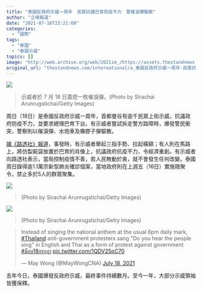 ```yaml
---
title: "泰國反政府示威一周年　民眾抗議巴育防疫不力　警催淚彈驅散"
author: "立場報道"
date: "2021-07-18T23:21:00"
categories:
  - "國際"
tags:
  - "泰國"
  - "泰國示威"
topics: []
image: "http://web.archive.org/web/2021im_/https://assets.thestandnews.com/media/photos/thai2.png"
original_url: "thestandnews.com/international/a_泰國反政府示威一周年-民眾抗議政府防疫不力-警催淚彈驅散"
---
```

![](http://web.archive.org/web/2021im_/https://assets.thestandnews.com/media/photos/thai2.png)
> 示威者於 7 月 18 日蓋熄一枚催淚彈。(Photo by Sirachai Arunrugstichai/Getty Images)

周日（18日）是泰國反政府示威一周年，首都曼谷有逾千民眾上街示威，抗議政府防疫不力，並要求總理巴育下台。有示威者嘗試拆走警方路障時，爆發警民衝突，警察則以催淚彈、水炮車及橡膠子彈驅散。

[據《路透社》報道](http://web.archive.org/web/20211229132818/https://www.reuters.com/world/asia-pacific/thai-youth-activists-go-ahead-with-protest-despite-gatherings-ban-2021-07-18/)，事發時，有示威者舉起三指手勢、拉起橫額；有人則在馬路上，將仿製屍袋放置於巴育的肖像上，抗議政府抗疫不力，令經濟重創。有示威者向路透社表示，當局控制疫情不善，若人民無動於衷，就不會發生任何改變。泰國周日錄得逾1.1萬宗新型肺炎確診個案，當地政府則在上週五（16日）實施限聚令，禁止多於5人的群眾聚集。

![](http://web.archive.org/web/2021im_/https://assets.thestandnews.com/media/photos/thai2.png)
> (Photo by Sirachai Arunrugstichai/Getty Images)

![](http://web.archive.org/web/2021im_/https://assets.thestandnews.com/media/photos/thai3.png)
> (Photo by Sirachai Arunrugstichai/Getty Images)

> Instead of singing the national anthem at the usual 6pm daily mark, [#Thailand](http://web.archive.org/web/20211229132818/https://twitter.com/hashtag/Thailand?src=hash&ref_src=twsrc%5Etfw) anti-government protesters sang "Do you hear the people sing" in English and Thai as a form of protest against government  
> [#ม็อบ18กรกฎา](http://web.archive.org/web/20211229132818/https://twitter.com/hashtag/%E0%B8%A1%E0%B9%87%E0%B8%AD%E0%B8%9A18%E0%B8%81%E0%B8%A3%E0%B8%81%E0%B8%8E%E0%B8%B2?src=hash&ref_src=twsrc%5Etfw) [pic.twitter.com/1QDV25pC70](http://web.archive.org/web/20211229132818/https://t.co/1QDV25pC70)
> 
> — May Wong (@MayWongCNA) [July 18, 2021](http://web.archive.org/web/20211229132818/https://twitter.com/MayWongCNA/status/1416720867870920707?ref_src=twsrc%5Etfw)

去年今日，泰國爆發反政府示威，最終事件持續數月。至今一年，大部分示威領袖皆獲保釋。